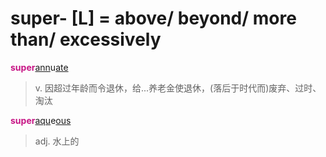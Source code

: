 # super- [L] = above/ beyond/ more than/ excessively

<b style="color: #C71585;">super</b>[ann](_ann_.md)u[ate](-ate.md)
> v. 因超过年龄而令退休，给...养老金使退休，(落后于时代而)废弃、过时、淘汰

<b style="color: #C71585;">super</b>[aqu](_aqu_.md)e[ous](-ous.md)
> adj. 水上的